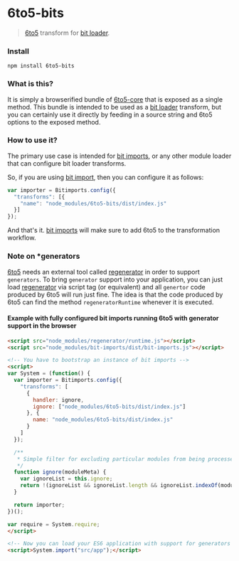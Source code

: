 # 6to5-bits
> [6to5](https://www.npmjs.com/package/6to5-core) transform for [bit loader](https://github.com/MiguelCastillo/bit-loader).

### Install
```
npm install 6to5-bits
```

### What is this?
It is simply a browserified bundle of [6to5-core](https://www.npmjs.com/package/6to5-core) that is exposed as a single method. This bundle is intended to be used as a [bit loader](https://github.com/MiguelCastillo/bit-loader) transform, but you can certainly use it directly by feeding in a source string and 6to5 options to the exposed method.

### How to use it?
The primary use case is intended for [bit imports](https://github.com/MiguelCastillo/bit-imports), or any other module loader that can configure bit loader transforms.

So, if you are using [bit import](https://github.com/MiguelCastillo/bit-imports), then you can configure it as follows:

```javascript
var importer = Bitimports.config({
  "transforms": [{
    "name": "node_modules/6to5-bits/dist/index.js"
  }]
});
```

And that's it. [bit imports](https://github.com/MiguelCastillo/bit-imports) will make sure to add 6to5 to the transformation workflow.

### Note on *generators
[6to5](https://6to5.org/) needs an external tool called [regenerator](https://github.com/facebook/regenerator) in order to support `generators`.  To bring `generator` support into your application, you can just load [regenerator](https://github.com/facebook/regenerator) via script tag (or equivalent) and all `genertor` code produced by 6to5 will run just fine.  The idea is that the code produced by 6to5 can find the method `regeneratorRuntime` whenever it is executed.

#### Example with fully configured bit imports running 6to5 with generator support in the browser
```html
<script src="node_modules/regenerator/runtime.js"></script>
<script src="node_modules/bit-imports/dist/bit-imports.js"></script>

<!-- You have to bootstrap an instance of bit imports -->
<script>
var System = (function() {
  var importer = Bitimports.config({
    "transforms": [
      {
        handler: ignore,
        ignore: ["node_modules/6to5-bits/dist/index.js"]
      }, {
        name: "node_modules/6to5-bits/dist/index.js"
      }
    ]
  });

  /**
   * Simple filter for excluding particular modules from being processed by the transformation pipeline.
   */
  function ignore(moduleMeta) {
    var ignoreList = this.ignore;
    return !(ignoreList && ignoreList.length && ignoreList.indexOf(moduleMeta.name) !== -1);
  }

  return importer;
})();

var require = System.require;
</script>

<!-- Now you can load your ES6 application with support for generators -->
<script>System.import("src/app");</script>
```
